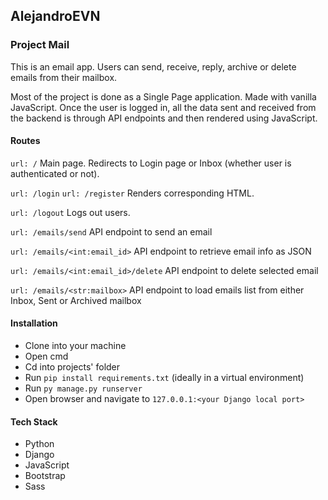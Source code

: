 ## AlejandroEVN

### Project Mail 

This is an email app. Users can send, receive, reply, archive or delete emails from their mailbox.

Most of the project is done as a Single Page application. Made with vanilla JavaScript. Once the user is logged in, all the data sent
and received from the backend is through API endpoints and then rendered using JavaScript.


#### Routes

`url: /`
Main page. Redirects to Login page or Inbox (whether user is authenticated or not).

`url: /login` `url: /register`
Renders corresponding HTML.

`url: /logout`
Logs out users.

`url: /emails/send`
API endpoint to send an email

`url: /emails/<int:email_id>`
API endpoint to retrieve email info as JSON

`url: /emails/<int:email_id>/delete`
API endpoint to delete selected email

`url: /emails/<str:mailbox>`
API endpoint to load emails list from either Inbox, Sent or Archived mailbox

#### Installation

- Clone into your machine
- Open cmd
- Cd into projects' folder
- Run `pip install requirements.txt` (ideally in a virtual environment)
- Run `py manage.py runserver`
- Open browser and navigate to `127.0.0.1:<your Django local port>`

#### Tech Stack
- Python
- Django
- JavaScript
- Bootstrap
- Sass
